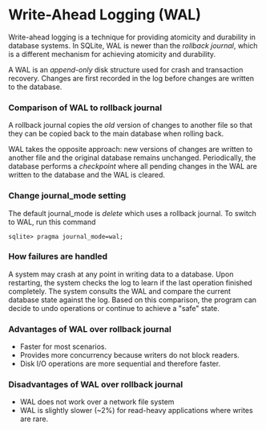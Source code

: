 # Write-Ahead Logging (WAL)

Write-ahead logging is a technique for providing atomicity and durability in database systems. In SQLite, WAL is newer than the *rollback journal*, which is a different mechanism for achieving atomicity and durability.

A WAL is an *append-only* disk structure used for crash and transaction recovery. Changes are first recorded in the log before changes are written to the database.

### Comparison of WAL to rollback journal
A rollback journal copies the *old* version of changes to another file so that they can be copied back to the main database when rolling back.

WAL takes the opposite approach: new versions of changes are written to another file and the original database remains unchanged. Periodically, the database performs a *checkpoint* where all pending changes in the WAL are written to the database and the WAL is cleared.

### Change journal_mode setting
The default journal_mode is *delete* which uses a rollback journal. To switch to WAL, run this command

`sqlite> pragma journal_mode=wal;`

### How failures are handled
A system may crash at any point in writing data to a database. Upon restarting, the system checks the log to learn if the last operation finished completely. The system consults the WAL and compare the current database state against the log. Based on this comparison, the program can decide to undo operations or continue to achieve a "safe" state.

### Advantages of WAL over rollback journal
- Faster for most scenarios.
- Provides more concurrency because writers do not block readers.
- Disk I/O operations are more sequential and therefore faster.

### Disadvantages of WAL over rollback journal
- WAL does not work over a network file system
- WAL is slightly slower (~2%) for read-heavy applications where writes are rare.
